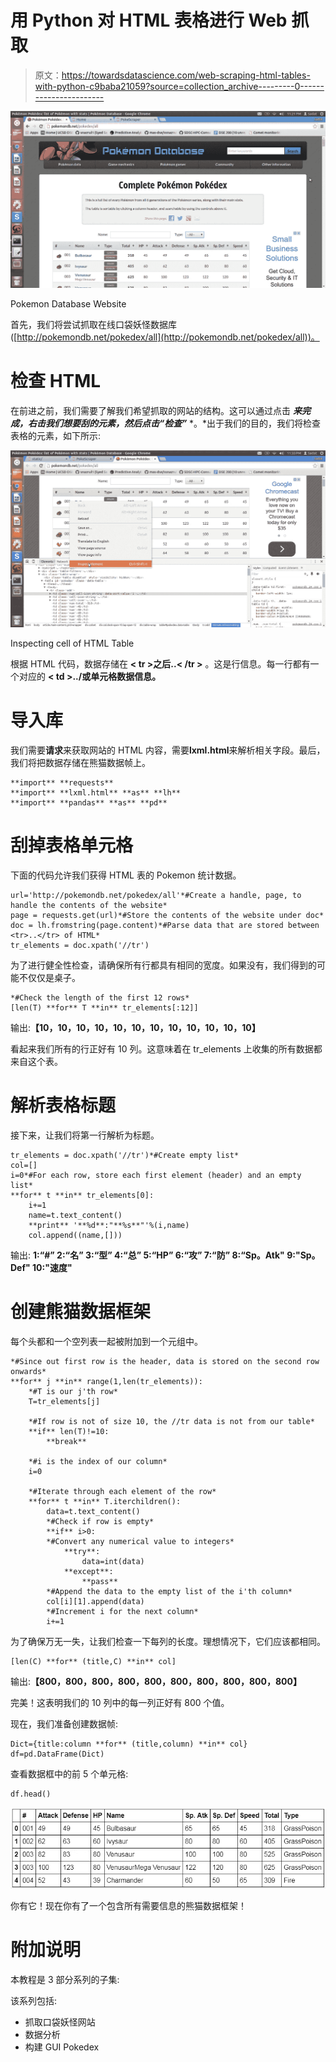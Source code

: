 # 用 Python 对 HTML 表格进行 Web 抓取

> 原文：<https://towardsdatascience.com/web-scraping-html-tables-with-python-c9baba21059?source=collection_archive---------0----------------------->

![](img/6270ff10af4edabefceb8bfbf0e3131e.png)

Pokemon Database Website

首先，我们将尝试抓取在线口袋妖怪数据库([http://pokemondb.net/pokedex/all](http://pokemondb.net/pokedex/all))。

# 检查 HTML

在前进之前，我们需要了解我们希望抓取的网站的结构。这可以通过点击 ***来完成，右击我们想要刮的元素，然后点击“检查”*** *。*出于我们的目的，我们将检查表格的元素，如下所示:

![](img/74b9d2d4a26c80e7c222a108eceafc98.png)

Inspecting cell of HTML Table

根据 HTML 代码，数据存储在 **< tr >之后..< /tr >** 。这是行信息。每一行都有一个对应的 **< td >..</TD>/或单元格数据信息。**

# 导入库

我们需要**请求**来获取网站的 HTML 内容，需要**lxml.html**来解析相关字段。最后，我们将把数据存储在熊猫数据帧上。

```
**import** **requests**
**import** **lxml.html** **as** **lh**
**import** **pandas** **as** **pd**
```

# 刮掉表格单元格

下面的代码允许我们获得 HTML 表的 Pokemon 统计数据。

```
url='http://pokemondb.net/pokedex/all'*#Create a handle, page, to handle the contents of the website*
page = requests.get(url)*#Store the contents of the website under doc*
doc = lh.fromstring(page.content)*#Parse data that are stored between <tr>..</tr> of HTML*
tr_elements = doc.xpath('//tr')
```

为了进行健全性检查，请确保所有行都具有相同的宽度。如果没有，我们得到的可能不仅仅是桌子。

```
*#Check the length of the first 12 rows*
[len(T) **for** T **in** tr_elements[:12]]
```

输出:**【10，10，10，10，10，10，10，10，10，10，10，10】**

看起来我们所有的行正好有 10 列。这意味着在 tr_elements 上收集的所有数据都来自这个表。

# 解析表格标题

接下来，让我们将第一行解析为标题。

```
tr_elements = doc.xpath('//tr')*#Create empty list*
col=[]
i=0*#For each row, store each first element (header) and an empty list*
**for** t **in** tr_elements[0]:
    i+=1
    name=t.text_content()
    **print** '**%d**:"**%s**"'%(i,name)
    col.append((name,[]))
```

输出:
**1:“#”
2:“名”
3:“型”
4:“总”
5:“HP”
6:“攻”
7:“防”
8:“Sp。Atk"
9:"Sp。Def"
10:"速度"**

# 创建熊猫数据框架

每个头都和一个空列表一起被附加到一个元组中。

```
*#Since out first row is the header, data is stored on the second row onwards*
**for** j **in** range(1,len(tr_elements)):
    *#T is our j'th row*
    T=tr_elements[j]

    *#If row is not of size 10, the //tr data is not from our table* 
    **if** len(T)!=10:
        **break**

    *#i is the index of our column*
    i=0

    *#Iterate through each element of the row*
    **for** t **in** T.iterchildren():
        data=t.text_content() 
        *#Check if row is empty*
        **if** i>0:
        *#Convert any numerical value to integers*
            **try**:
                data=int(data)
            **except**:
                **pass**
        *#Append the data to the empty list of the i'th column*
        col[i][1].append(data)
        *#Increment i for the next column*
        i+=1
```

为了确保万无一失，让我们检查一下每列的长度。理想情况下，它们应该都相同。

```
[len(C) **for** (title,C) **in** col]
```

输出:**【800，800，800，800，800，800，800，800，800，800】**

完美！这表明我们的 10 列中的每一列正好有 800 个值。

现在，我们准备创建数据帧:

```
Dict={title:column **for** (title,column) **in** col}
df=pd.DataFrame(Dict)
```

查看数据框中的前 5 个单元格:

```
df.head()
```

![](img/ed870489e402e73d50af05913f9dd6e2.png)

你有它！现在你有了一个包含所有需要信息的熊猫数据框架！

# 附加说明

本教程是 3 部分系列的子集:

该系列包括:

*   抓取口袋妖怪网站
*   数据分析
*   构建 GUI Pokedex